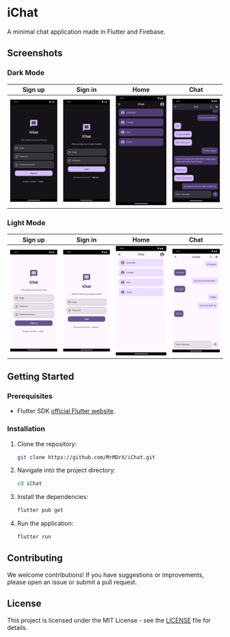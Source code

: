 # iChat

A minimal chat application made in Flutter and Firebase.

## Screenshots

### Dark Mode

| **Sign up** | **Sign in** | **Home** | **Chat** |
| --- | --- | --- | --- |
| ![Sign up](readme-assets/screenshots/register_dark.png) | ![Sign in](readme-assets/screenshots/login_dark.png) | ![Home](readme-assets/screenshots/home_dark.png) | ![Chat](readme-assets/screenshots/chat_dark.png) |

### Light Mode

| **Sign up** | **Sign in** | **Home** | **Chat** |
| --- | --- | --- | --- |
| ![Sign up](readme-assets/screenshots/register_light.png) | ![Sign in](readme-assets/screenshots/login_light.png) | ![Home](readme-assets/screenshots/home_light.png) | ![Chat](readme-assets/screenshots/chat_light.png) |

## Getting Started

### Prerequisites

- Flutter SDK [official Flutter website](https://flutter.dev/docs/get-started/install).

### Installation

1. Clone the repository:

   ```bash
   git clone https://github.com/MrMDrX/iChat.git
   ```

2. Navigate into the project directory:

   ```bash
   cd iChat
   ```

3. Install the dependencies:

   ```bash
   flutter pub get
   ```

4. Run the application:

   ```bash
   flutter run
   ```

## Contributing

We welcome contributions! If you have suggestions or improvements, please open an issue or submit a pull request.

## License

This project is licensed under the MIT License - see the [LICENSE](LICENSE.md) file for details.